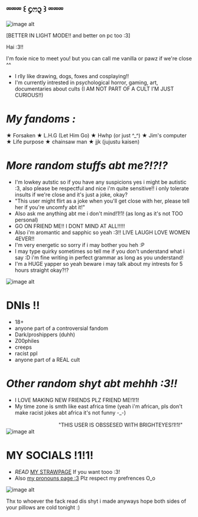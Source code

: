 ## ⏔⏔⏔ ꒰ ᧔ෆ᧓ ꒱ ⏔⏔⏔
![image alt](https://github.com/fqxxie/Idk-dude/blob/main/dce9d82c9a1d40a15c39e3b6a0da59a8-removebg-preview.png?raw=true)

[BETTER IN LIGHT MODE!! and better on pc too :3]

Hai :3!! 

I'm foxie nice to meet you! but you can call me vanilla or pawz if we're close ^^
  - I rlly like drawing, dogs, foxes and cosplaying!!
  - I'm currently intrested in psychological horror, gaming, art, documentaries about cults (I AM NOT PART OF A CULT I'M JUST CURIOUS!!)

# *My fandoms :*
 ★ Forsaken
 ★ L.H.G (Let Him Go)
 ★ Hwhp (or just ^_^)
 ★ Jim's computer
 ★ Life purpose
 ★ chainsaw man
 ★ jjk (jujustu kaisen)

 # *More random stuffs abt me?!?!?*

- I'm lowkey autstic so if you have any suspicions yes i might be autistic :3, also please be respectful and nice i'm quite sensitive!! i only tolerate insults if we're close and it's just a joke, okay?
- "This user might flirt as a joke when you'll get close with her, please tell her if you're uncomfy abt it!"
- Also ask me anything abt me i don't mind!1!1! (as long as it's not TOO personal)
- GO ON FRIEND ME!! I DONT MIND AT ALL!!!!!
- Also i'm aromantic and sapphic so yeah :3!! LIVE LAUGH LOVE WOMEN 4EVER!!
- I'm very energetic so sorry if i may bother you heh :P
- I may type quirky sometimes so tell me if you don't understand what i say :D i'm fine writing in perfect grammar as long as you understand!
- I'm a HUGE yapper so yeah beware i may talk about my intrests for 5 hours straight okay?!?

![image alt](https://github.com/fqxxie/Idk-dude/blob/main/Shedletsky%20&%20Brighteyes%20spit%20it%20out%20meme%20%F0%9F%93%9E%F0%9F%92%9B%F0%9F%92%9C.jpeg?raw=true)

# DNIs !!
- 18+
- anyone part of a controversial fandom
- Dark/proshippers (duhh)
- Z00philes
- creeps
- racist ppl
- anyone part of a REAL cult

# *Other random shyt abt mehhh :3!!*

- I LOVE MAKING NEW FRIENDS PLZ FRIEND ME!1!1!
- My time zone is smth like east africa time (yeah i'm african, pls don't make racist jokes abt africa it's not funny -_-)

ㅤㅤㅤㅤㅤㅤㅤㅤㅤㅤㅤ"THIS USER IS OBSSESED WITH BRIGHTEYES!1!1!"
![image alt](https://github.com/fqxxie/Idk-dude/blob/main/ced00cd95b8a836d893b0e33be7b6c88-removebg-preview.png?raw=true)

# MY SOCIALS !1!1!
- *READ* [MY STRAWPAGE](https://foxieskewlsite.straw.page/) If you want tooo :3!
- Also [my pronouns page :3](https://pronouns.cc/@pawzz) Plz respect my prefrences O_o

![image alt](https://github.com/fqxxie/Idk-dude/blob/main/7afec41ba11fe812bd4272d2a3a3f5e0-removebg-preview.png?raw=true)

Thx to whoever the fack read dis shyt i made anyways hope both sides of your pillows are cold tonight :)

